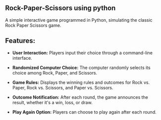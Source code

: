 
## Rock-Paper-Scissors using python


  A simple interactive game programmed in Python, simulating the classic Rock Paper Scissors game.








 




## Features:

- **User Interaction:** Players input their choice through a command-line interface.


- **Randomized Computer Choice:** The computer randomly selects its choice among Rock, Paper, and Scissors.

- **Game Rules:** Displays the winning rules and outcomes for Rock vs. Paper, Rock vs. Scissors, and Paper vs. Scissors.


- **Outcome Notification:** After each round, the game announces the result, whether it's a win, loss, or draw.


- **Play Again Option:** Players can choose to play again after each round.


